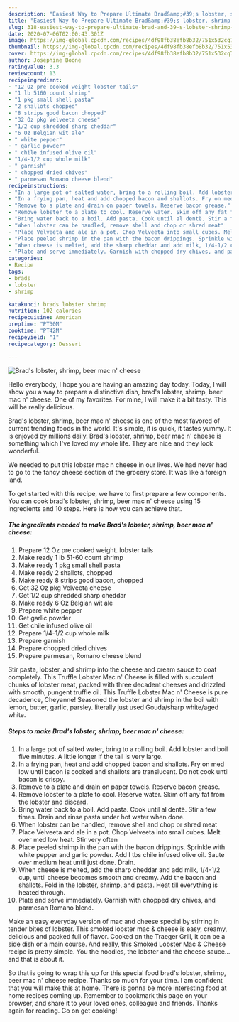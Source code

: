 ```yaml
---
description: "Easiest Way to Prepare Ultimate Brad&amp;#39;s lobster, shrimp, beer mac n&amp;#39; cheese"
title: "Easiest Way to Prepare Ultimate Brad&amp;#39;s lobster, shrimp, beer mac n&amp;#39; cheese"
slug: 318-easiest-way-to-prepare-ultimate-brad-and-39-s-lobster-shrimp-beer-mac-n-and-39-cheese
date: 2020-07-06T02:00:43.301Z
image: https://img-global.cpcdn.com/recipes/4df98fb38efb8b32/751x532cq70/brads-lobster-shrimp-beer-mac-n-cheese-recipe-main-photo.jpg
thumbnail: https://img-global.cpcdn.com/recipes/4df98fb38efb8b32/751x532cq70/brads-lobster-shrimp-beer-mac-n-cheese-recipe-main-photo.jpg
cover: https://img-global.cpcdn.com/recipes/4df98fb38efb8b32/751x532cq70/brads-lobster-shrimp-beer-mac-n-cheese-recipe-main-photo.jpg
author: Josephine Boone
ratingvalue: 3.3
reviewcount: 13
recipeingredient:
- "12 Oz pre cooked weight lobster tails"
- "1 lb 5160 count shrimp"
- "1 pkg small shell pasta"
- "2 shallots chopped"
- "8 strips good bacon chopped"
- "32 Oz pkg Velveeta cheese"
- "1/2 cup shredded sharp cheddar"
- "6 Oz Belgian wit ale"
- " white pepper"
- " garlic powder"
- " chile infused olive oil"
- "1/4-1/2 cup whole milk"
- " garnish"
- " chopped dried chives"
- " parmesan Romano cheese blend"
recipeinstructions:
- "In a large pot of salted water, bring to a rolling boil. Add lobster and boil five minutes. A little longer if the tail is very large."
- "In a frying pan, heat and add chopped bacon and shallots. Fry on med low until bacon is cooked and shallots are translucent. Do not cook until bacon is crispy."
- "Remove to a plate and drain on paper towels. Reserve bacon grease."
- "Remove lobster to a plate to cool. Reserve water. Skim off any fat from the lobster and discard."
- "Bring water back to a boil. Add pasta. Cook until al dentè. Stir a few times. Drain and rinse pasta under hot water when done."
- "When lobster can be handled, remove shell and chop or shred meat"
- "Place Velveeta and ale in a pot. Chop Velveeta into small cubes. Melt over med low heat. Stir very often"
- "Place peeled shrimp in the pan with the bacon drippings. Sprinkle with white pepper and garlic powder. Add I tbs chile infused olive oil. Saute over medium heat until just done. Drain."
- "When cheese is melted, add the sharp cheddar and add milk, 1/4-1/2 cup, until cheese becomes smooth and creamy. Add the bacon and shallots. Fold in the lobster, shrimp, and pasta. Heat till everything is heated through."
- "Plate and serve immediately. Garnish with chopped dry chives, and parmesan Romano blend."
categories:
- Recipe
tags:
- brads
- lobster
- shrimp

katakunci: brads lobster shrimp 
nutrition: 102 calories
recipecuisine: American
preptime: "PT30M"
cooktime: "PT42M"
recipeyield: "1"
recipecategory: Dessert

---
```



![Brad&#39;s lobster, shrimp, beer mac n&#39; cheese](https://img-global.cpcdn.com/recipes/4df98fb38efb8b32/751x532cq70/brads-lobster-shrimp-beer-mac-n-cheese-recipe-main-photo.jpg)

Hello everybody, I hope you are having an amazing day today. Today, I will show you a way to prepare a distinctive dish, brad&#39;s lobster, shrimp, beer mac n&#39; cheese. One of my favorites. For mine, I will make it a bit tasty. This will be really delicious.

Brad&#39;s lobster, shrimp, beer mac n&#39; cheese is one of the most favored of current trending foods in the world. It's simple, it is quick, it tastes yummy. It is enjoyed by millions daily. Brad&#39;s lobster, shrimp, beer mac n&#39; cheese is something which I've loved my whole life. They are nice and they look wonderful.

We needed to put this lobster mac n cheese in our lives. We had never had to go to the fancy cheese section of the grocery store. It was like a foreign land.


To get started with this recipe, we have to first prepare a few components. You can cook brad&#39;s lobster, shrimp, beer mac n&#39; cheese using 15 ingredients and 10 steps. Here is how you can achieve that.

<!--inarticleads1-->

##### The ingredients needed to make Brad&#39;s lobster, shrimp, beer mac n&#39; cheese:

1. Prepare 12 Oz pre cooked weight. lobster tails
1. Make ready 1 lb 51-60 count shrimp
1. Make ready 1 pkg small shell pasta
1. Make ready 2 shallots, chopped
1. Make ready 8 strips good bacon, chopped
1. Get 32 Oz pkg Velveeta cheese
1. Get 1/2 cup shredded sharp cheddar
1. Make ready 6 Oz Belgian wit ale
1. Prepare  white pepper
1. Get  garlic powder
1. Get  chile infused olive oil
1. Prepare 1/4-1/2 cup whole milk
1. Prepare  garnish
1. Prepare  chopped dried chives
1. Prepare  parmesan, Romano cheese blend


Stir pasta, lobster, and shrimp into the cheese and cream sauce to coat completely. This Truffle Lobster Mac n&#39; Cheese is filled with succulent chunks of lobster meat, packed with three decadent cheeses and drizzled with smooth, pungent truffle oil. This Truffle Lobster Mac n&#39; Cheese is pure decadence, Cheyanne! Seasoned the lobster and shrimp in the boil with lemon, butter, garlic, parsley. literally just used Gouda/sharp white/aged white. 

<!--inarticleads2-->

##### Steps to make Brad&#39;s lobster, shrimp, beer mac n&#39; cheese:

1. In a large pot of salted water, bring to a rolling boil. Add lobster and boil five minutes. A little longer if the tail is very large.
1. In a frying pan, heat and add chopped bacon and shallots. Fry on med low until bacon is cooked and shallots are translucent. Do not cook until bacon is crispy.
1. Remove to a plate and drain on paper towels. Reserve bacon grease.
1. Remove lobster to a plate to cool. Reserve water. Skim off any fat from the lobster and discard.
1. Bring water back to a boil. Add pasta. Cook until al dentè. Stir a few times. Drain and rinse pasta under hot water when done.
1. When lobster can be handled, remove shell and chop or shred meat
1. Place Velveeta and ale in a pot. Chop Velveeta into small cubes. Melt over med low heat. Stir very often
1. Place peeled shrimp in the pan with the bacon drippings. Sprinkle with white pepper and garlic powder. Add I tbs chile infused olive oil. Saute over medium heat until just done. Drain.
1. When cheese is melted, add the sharp cheddar and add milk, 1/4-1/2 cup, until cheese becomes smooth and creamy. Add the bacon and shallots. Fold in the lobster, shrimp, and pasta. Heat till everything is heated through.
1. Plate and serve immediately. Garnish with chopped dry chives, and parmesan Romano blend.


Make an easy everyday version of mac and cheese special by stirring in tender bites of lobster. This smoked lobster mac &amp; cheese is easy, creamy, delicious and packed full of flavor. Cooked on the Traeger Grill, it can be a side dish or a main course. And really, this Smoked Lobster Mac &amp; Cheese recipe is pretty simple. You the noodles, the lobster and the cheese sauce… and that is about it. 

So that is going to wrap this up for this special food brad&#39;s lobster, shrimp, beer mac n&#39; cheese recipe. Thanks so much for your time. I am confident that you will make this at home. There is gonna be more interesting food at home recipes coming up. Remember to bookmark this page on your browser, and share it to your loved ones, colleague and friends. Thanks again for reading. Go on get cooking!
